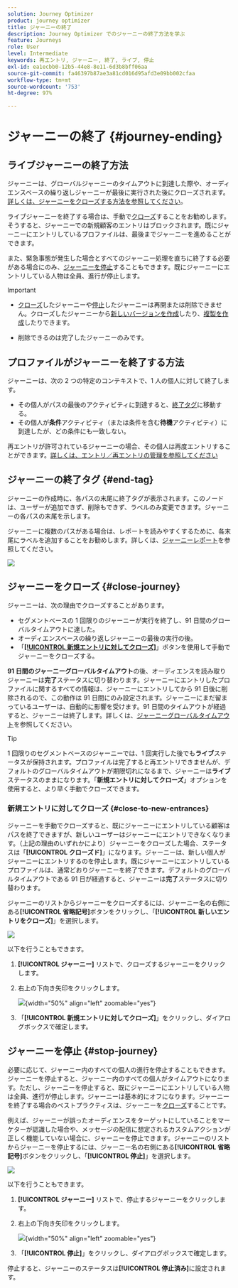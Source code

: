 ```yaml
---
solution: Journey Optimizer
product: journey optimizer
title: ジャーニーの終了
description: Journey Optimizer でのジャーニーの終了方法を学ぶ
feature: Journeys
role: User
level: Intermediate
keywords: 再エントリ, ジャーニー, 終了, ライブ, 停止
exl-id: ea1ecbb0-12b5-44e8-8e11-6d3b8bff06aa
source-git-commit: fa46397b87ae3a81cd016d95afd3e09bb002cfaa
workflow-type: tm+mt
source-wordcount: '753'
ht-degree: 97%

---
```


# ジャーニーの終了 {#journey-ending}

## ライブジャーニーの終了方法

ジャーニーは、グローバルジャーニーのタイムアウトに到達した際や、オーディエンスベースの繰り返しジャーニーが最後に実行された後にクローズされます。[詳しくは、ジャーニーをクローズする方法を参照してください](#close-journey)。

ライブジャーニーを終了する場合は、手動で[クローズ](#close-to-new-entrances)することをお勧めします。そうすると、ジャーニーでの新規顧客のエントリはブロックされます。既にジャーニーにエントリしているプロファイルは、最後までジャーニーを進めることができます。

また、緊急事態が発生した場合とすべてのジャーニー処理を直ちに終了する必要がある場合にのみ、[ジャーニーを停止](#stop-journey)することもできます。既にジャーニーにエントリしている人物は全員、進行が停止します。

>[!IMPORTANT]
>
>* [クローズ](#close-journey)したジャーニーや[停止](#stop-journey)したジャーニーは再開または削除できません。クローズしたジャーニーから[新しいバージョンを作成](publishing-the-journey.md#journey-versions-journey-versions)したり、[複製を作成](journey-ui.md#duplicate-a-journey-duplicate-a-journey)したりできます。
>
>* 削除できるのは完了したジャーニーのみです。

## プロファイルがジャーニーを終了する方法

ジャーニーは、次の 2 つの特定のコンテキストで、1 人の個人に対して終了します。

* その個人がパスの最後のアクティビティに到達すると、[終了タグ](#end-tag)に移動する。
* その個人が&#x200B;**条件**&#x200B;アクティビティ（または条件を含む&#x200B;**待機**&#x200B;アクティビティ）に到達したが、どの条件にも一致しない。

再エントリが許可されているジャーニーの場合、その個人は再度エントリすることができます。[詳しくは、エントリ／再エントリの管理を参照してください](../building-journeys/journey-properties.md#entrance)

## ジャーニーの終了タグ {#end-tag}

ジャーニーの作成時に、各パスの末尾に終了タグが表示されます。このノードは、ユーザーが追加できず、削除もできず、ラベルのみ変更できます。ジャーニーの各パスの末尾を示します。

ジャーニーに複数のパスがある場合は、レポートを読みやすくするために、各末尾にラベルを追加することをお勧めします。詳しくは、[ジャーニーレポート](../reports/live-report.md)を参照してください。

![](assets/journey-end.png)

## ジャーニーをクローズ {#close-journey}

ジャーニーは、次の理由でクローズすることがあります。

* セグメントベースの 1 回限りのジャーニーが実行を終了し、91 日間のグローバルタイムアウトに達した。
* オーディエンスベースの繰り返しジャーニーの最後の実行の後。
* 「[**[!UICONTROL 新規エントリに対してクローズ]**](#close-to-new-entrances)」ボタンを使用して手動でジャーニーをクローズする。

**91 日間のジャーニーグローバルタイムアウト**&#x200B;の後、オーディエンスを読み取りジャーニーは&#x200B;**完了**&#x200B;ステータスに切り替わります。ジャーニーにエントリしたプロファイルに関するすべての情報は、ジャーニーにエントリしてから 91 日後に削除されるので、この動作は 91 日間にのみ設定されます。ジャーニーにまだ留まっているユーザーは、自動的に影響を受けます。91 日間のタイムアウトが経過すると、ジャーニーは終了します。詳しくは、[ジャーニーグローバルタイムアウト](../building-journeys/journey-properties.md#global_timeout)を参照してください。

>[!TIP]
>
>1 回限りのセグメントベースのジャーニーでは、1 回実行した後でも&#x200B;**ライブ**&#x200B;ステータスが保持されます。プロファイルは完了すると再エントリできませんが、デフォルトのグローバルタイムアウトが期限切れになるまで、ジャーニーは&#x200B;**ライブ**&#x200B;ステータスのままになります。「**新規エントリに対してクローズ**」オプションを使用すると、より早く手動でクローズできます。

### 新規エントリに対してクローズ {#close-to-new-entrances}

ジャーニーを手動でクローズすると、既にジャーニーにエントリしている顧客はパスを終了できますが、新しいユーザーはジャーニーにエントリできなくなります。（上記の理由のいずれかにより）ジャーニーをクローズした場合、ステータスは「**[!UICONTROL クローズド]**」になります。ジャーニーは、新しい個人がジャーニーにエントリするのを停止します。既にジャーニーにエントリしているプロファイルは、通常どおりジャーニーを終了できます。デフォルトのグローバルタイムアウトである 91 日が経過すると、ジャーニーは&#x200B;**完了**&#x200B;ステータスに切り替わります。

ジャーニーのリストからジャーニーをクローズするには、ジャーニー名の右側にある&#x200B;**[!UICONTROL 省略記号]**&#x200B;ボタンをクリックし、「**[!UICONTROL 新しいエントリをクローズ]**」を選択します。

![](assets/journey-finish-quick-action.png)

以下を行うこともできます。

1. **[!UICONTROL ジャーニー]** リストで、クローズするジャーニーをクリックします。
1. 右上の下向き矢印をクリックします。

   ![](assets/finish_drop_down_list.png){width="50%" align="left" zoomable="yes"}

1. 「**[!UICONTROL 新規エントリに対してクローズ]**」をクリックし、ダイアログボックスで確定します。




## ジャーニーを停止 {#stop-journey}

必要に応じて、ジャーニー内のすべての個人の進行を停止することもできます。ジャーニーを停止すると、ジャーニー内のすべての個人がタイムアウトになります。ただし、ジャーニーを停止すると、既にジャーニーにエントリしている人物は全員、進行が停止します。ジャーニーは基本的にオフになります。ジャーニーを終了する場合のベストプラクティスは、ジャーニーを[クローズ](#close-journey)することです。


例えば、ジャーニーが誤ったオーディエンスをターゲットにしていることをマーケターが認識した場合や、メッセージの配信に想定されるカスタムアクションが正しく機能していない場合に、ジャーニーを停止できます。ジャーニーのリストからジャーニーを停止するには、ジャーニー名の右側にある&#x200B;**[!UICONTROL 省略記号]**&#x200B;ボタンをクリックし、「**[!UICONTROL 停止]**」を選択します。

![](assets/journey-finish-quick-action.png)

以下を行うこともできます。

1. **[!UICONTROL ジャーニー]** リストで、停止するジャーニーをクリックします。
1. 右上の下向き矢印をクリックします。

   ![](assets/finish_drop_down_list2.png){width="50%" align="left" zoomable="yes"}

1. 「**[!UICONTROL 停止]**」をクリックし、ダイアログボックスで確定します。

停止すると、ジャーニーのステータスは&#x200B;**[!UICONTROL 停止済み]**&#x200B;に設定されます。
